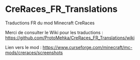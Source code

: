 # CreRaces_FR_Translations
Traductions FR du mod Minecraft CreRaces

Merci de consulter le Wiki pour les traductions :
https://github.com/ProtoMehka/CreRaces_FR_Translations/wiki

Lien vers le mod :
https://www.curseforge.com/minecraft/mc-mods/creraces/screenshots
